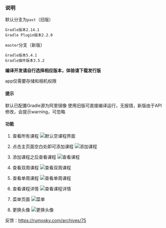 ### 说明

默认分支为`past`（旧版）

```shell
Gradle版本2.14.1
Gradle Plugin版本2.2.0
```

`master`分支（新版）

```shell
Gradle版本5.4.1
Gradle插件版本3.5.2
```

**编译开发请自行选择相应版本，体验请下载发行版**

app仅需要存储和相机权限

#### 提示

默认已配置Gradle源为阿里镜像
使用旧版可直接编译运行，无报错，新版由于API修改，会提示warning，可忽略

#### 功能

1. 查看所有课程
![默认空课程界面](https://images.gitee.com/uploads/images/2019/1218/002038_44797cf3_1835738.jpeg "Screenshot_20191218_001238_com.example.kcb.jpg")

2. 点击主页面空白处即可添加课程
![添加课程](https://images.gitee.com/uploads/images/2019/1218/002123_4b04385f_1835738.jpeg "Screenshot_20191218_001430_com.example.kcb.jpg")

3. 添加课程之后查看课程
![查看课程](https://images.gitee.com/uploads/images/2019/1218/002156_10282298_1835738.jpeg "Screenshot_20191218_001606_com.example.kcb.jpg")

4. 查看双周课程
![查看双周课程](https://images.gitee.com/uploads/images/2019/1218/002341_61ad5629_1835738.jpeg "Screenshot_20191218_001622_com.example.kcb.jpg")

5. 查看单周课程
![查看单周课程](https://images.gitee.com/uploads/images/2019/1218/002449_984b240b_1835738.jpeg "Screenshot_20191218_001614_com.example.kcb.jpg")

6. 查看课程详情
![查看课程详情](https://images.gitee.com/uploads/images/2019/1218/002556_aed2f43c_1835738.jpeg "Screenshot_20191218_001630_com.example.kcb.jpg")

7. 菜单页面
![菜单](https://images.gitee.com/uploads/images/2019/1218/002227_c791d5b1_1835738.jpeg "Screenshot_20191218_001352_com.example.kcb.jpg")

8. 更换头像
![更换头像](https://images.gitee.com/uploads/images/2019/1218/002256_217437f0_1835738.jpeg "Screenshot_20191218_001651_com.example.kcb.jpg")


反馈：https://rumosky.com/archives/75

